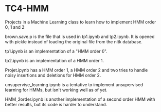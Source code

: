# TC4-HMM

Projects in a Machine Learning class to learn how to implement HMM order 0, 1 and 2

brown.save.p is the file that is used in tp1.ipynb and tp2.ipynb. It is opened with pickle instead of loading the original file from the nltk database.

tp1.ipynb is an implementation of a "HMM order 0".

tp2.ipynb is an implementation of a HMM order 1.

Projet.ipynb has a HMM order 1, a HMM order 2 and two tries to handle noisy insertions and deletions for HMM order 2.

unsupervise_learning.ipynb is a tentative to implement unsupervised learning for HMMs, but isn't working well as of yet.

HMM_2order.ipynb is another implementation of a second order HMM with better results, but its code is harder to understand.
